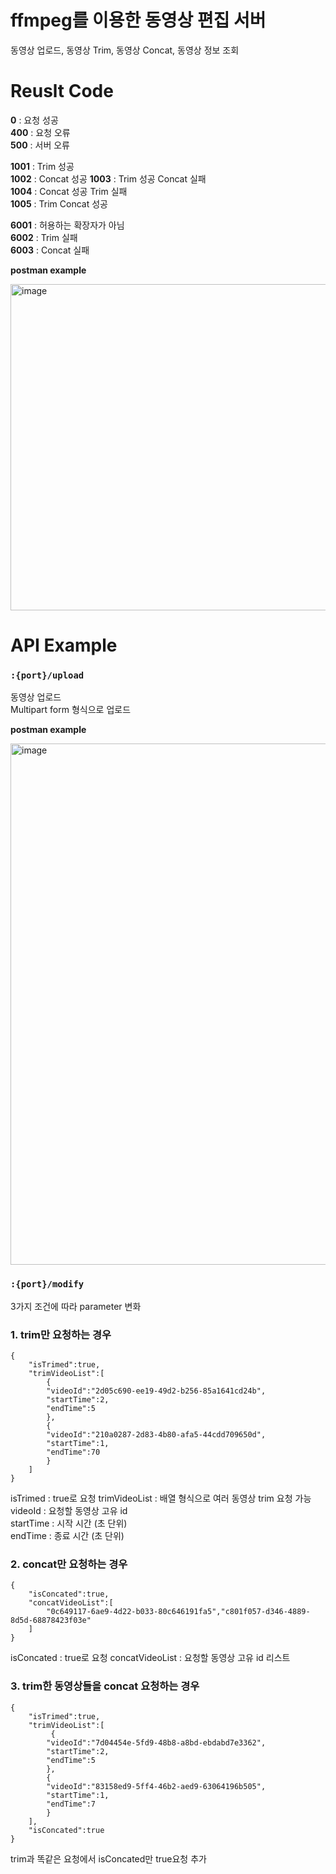 # ffmpeg를 이용한 동영상 편집 서버
동영상 업로드, 동영상 Trim, 동영상 Concat, 동영상 정보 조회

# Reuslt Code
**0** : 요청 성공  
**400** : 요청 오류  
**500** : 서버 오류  

**1001** : Trim 성공  
**1002** : Concat 성공
**1003** : Trim 성공 Concat 실패  
**1004** : Concat 성공 Trim 실패  
**1005** : Trim Concat 성공  

**6001** : 허용하는 확장자가 아님  
**6002** : Trim 실패  
**6003** : Concat 실패    

**postman example**  
  
<img width="522" alt="image" src="https://github.com/SundaePorkCutlet/video-edit/assets/87690981/67dc081d-8db1-44d4-9f08-89372d8ee177">


# API Example
### `:{port}/upload`  
동영상 업로드  
Multipart form 형식으로 업로드  

**postman example**
  
<img width="834" alt="image" src="https://github.com/SundaePorkCutlet/video-edit/assets/87690981/9ae267ef-1423-4a18-b6d2-a8f09df11319">

### `:{port}/modify`
3가지 조건에 따라 parameter 변화  

### 1. trim만 요청하는 경우
<pre><code>{
    "isTrimed":true,
    "trimVideoList":[
        {
        "videoId":"2d05c690-ee19-49d2-b256-85a1641cd24b",
        "startTime":2,
        "endTime":5
        },
        {
        "videoId":"210a0287-2d83-4b80-afa5-44cdd709650d",
        "startTime":1,
        "endTime":70
        }
    ]
}</code></pre>

isTrimed : true로 요청
trimVideoList : 배열 형식으로 여러 동영상 trim 요청 가능  
videoId : 요청할 동영상 고유 id  
startTime : 시작 시간 (초 단위)  
endTime : 종료 시간 (초 단위)  

### 2. concat만 요청하는 경우
<pre><code>{
    "isConcated":true,
    "concatVideoList":[
        "0c649117-6ae9-4d22-b033-80c646191fa5","c801f057-d346-4889-8d5d-68878423f03e"
    ]
}</code></pre>  

  isConcated : true로 요청
  concatVideoList : 요청할 동영상 고유 id 리스트  

### 3. trim한 동영상들을 concat 요청하는 경우  
<pre><code>{
    "isTrimed":true,
    "trimVideoList":[
         {
        "videoId":"7d04454e-5fd9-48b8-a8bd-ebdabd7e3362",
        "startTime":2,
        "endTime":5
        },
        {
        "videoId":"83158ed9-5ff4-46b2-aed9-63064196b505",
        "startTime":1,
        "endTime":7
        }
    ],
    "isConcated":true
}</code></pre>  

trim과 똑같은 요청에서 isConcated만 true요청 추가
